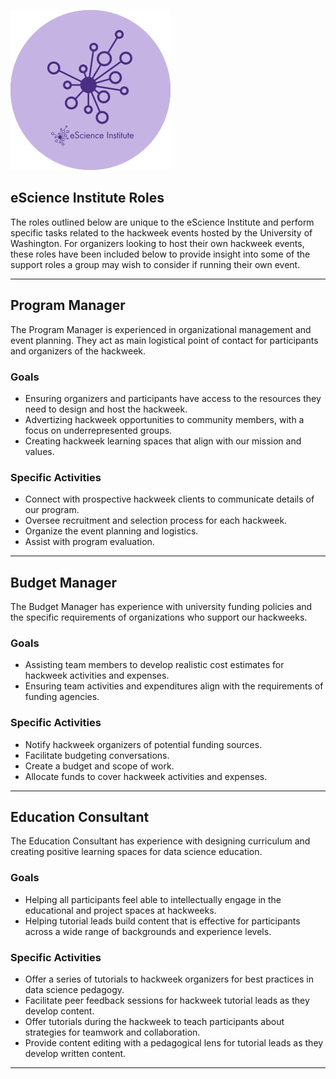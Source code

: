 ![eScience Roles](../images/escience-roles.svg)
## eScience Institute Roles
The roles outlined below are unique to the eScience Institute and perform specific tasks related to the hackweek events hosted by the University of Washington. For organizers looking to host their own hackweek events, these roles have been included below to provide insight into some of the support roles a group may wish to consider if running their own event.

--------

## Program Manager
The Program Manager is experienced in organizational management and event planning. They act as main logistical point of contact for participants and organizers of the hackweek.

### Goals
- Ensuring organizers and participants have access to the resources they need to design and host the hackweek.
- Advertizing hackweek opportunities to community members, with a focus on underrepresented groups.
- Creating hackweek learning spaces that align with our mission and values.

### Specific Activities
- Connect with prospective hackweek clients to communicate details of our program.
- Oversee recruitment and selection process for each hackweek.
- Organize the event planning and logistics.
- Assist with program evaluation.

--------

## Budget Manager
The Budget Manager has experience with university funding policies and the specific requirements of organizations who support our hackweeks.

### Goals
- Assisting team members to develop realistic cost estimates for hackweek activities and expenses.
- Ensuring team activities and expenditures align with the requirements of funding agencies.

### Specific Activities
- Notify hackweek organizers of potential funding sources.
- Facilitate budgeting conversations.
- Create a budget and scope of work.
- Allocate funds to cover hackweek activities and expenses.

--------

## Education Consultant
The Education Consultant has experience with designing curriculum and creating positive learning spaces for data science education.

### Goals
- Helping all participants feel able to intellectually engage in the educational and project spaces at hackweeks.
- Helping tutorial leads build content that is effective for participants across a wide range of backgrounds and experience levels.

### Specific Activities
- Offer a series of tutorials to hackweek organizers for best practices in data science pedagogy.
- Facilitate peer feedback sessions for hackweek tutorial leads as they develop content.
- Offer tutorials during the hackweek to teach participants about strategies for teamwork and collaboration.
- Provide content editing with a pedagogical lens for tutorial leads as they develop written content.

--------


